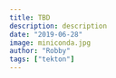 ```yaml
---
title: TBD
description: description
date: "2019-06-28"
image: miniconda.jpg
author: "Robby"
tags: ["tekton"]
---
```

<!---->
<!-- The previous article explains how to properly install and configure Miniconda. This article will explain how to manage your environments. -->
<!---->
<!-- ## Creating a Virtual Environment -->
<!---->
<!-- ``` -->
<!-- conda create -n <myenv> python=<3.7> pip -y -->
<!-- ``` -->
<!---->
<!-- This command will create a virtual environment with the following properties: -->
<!---->
<!-- - -n myenv You can choose any name you want here -->
<!-- - python=3.7 you can set the version to be whatever you want such as 2.7 (if you don't specify a version it will choose the latest) -->
<!-- - -y this just preemptively answers yes to creating the environment -->
<!---->
<!-- ## Activating a Virtual Environment -->
<!---->
<!-- ``` -->
<!-- conda activate <myenv> -->
<!-- ``` -->
<!---->
<!-- ## Deactivating a Virtual Environment -->
<!---->
<!-- ``` -->
<!-- conda deactivate <myenv> -->
<!-- ``` -->
<!---->
<!-- ## Listing Available Environments -->
<!---->
<!-- ``` -->
<!-- conda env list -->
<!-- ``` -->
<!---->
<!-- ## Removing an Environment -->
<!---->
<!-- ``` -->
<!-- conda remove --name <myenv> --all -->
<!-- ``` -->
<!---->
<!-- ## Cloning an Environment -->
<!---->
<!-- ``` -->
<!-- conda create --name <myclone> --clone <myenv> -->
<!-- ``` -->
<!---->
<!-- ## Removing PS1 Prompt -->
<!---->
<!-- ``` -->
<!-- conda config --set changeps1 false -->
<!-- ``` -->
<!---->
<!-- To re-enable: -->
<!---->
<!-- ``` -->
<!-- conda config --set changeps1 true -->
<!-- ``` -->
<!---->
<!-- ## Searching for packages -->
<!---->
<!-- ``` -->
<!-- conda search <package-name> -->
<!-- ``` -->
<!---->
<!-- ## Sharing an environment -->
<!---->
<!-- - First export the environment -->
<!---->
<!-- ``` -->
<!-- conda env export > environment.yml -->
<!-- ``` -->
<!---->
<!-- - Now install in another Anaconda Environment Manager -->
<!---->
<!-- ``` -->
<!-- conda env create -f environment.yml -->
<!-- ``` -->
<!---->
<!-- ## Installing Packages & Pinning Versions -->
<!---->
<!-- - With conda (=) -->
<!---->
<!-- ``` -->
<!-- conda install <package>=<version-number> -->
<!-- ``` -->
<!---->
<!-- - With pip (==) -->
<!---->
<!-- ``` -->
<!-- pip install <package>==<version-number> -->
<!-- ``` -->
